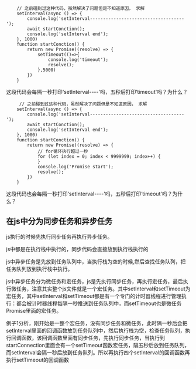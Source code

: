 
        // 之前碰到过这种代码，虽然解决了问题但是不知道原因， 求解     
        setInterval(async () => {
            console.log('setInterval------------------------------------');
            await startConction();
            console.log('setInterval end');
        }, 1000)
        function startConction() {
            return new Promise((resolve) => {
                setTimeout(()=>{
                    console.log('timeout');
                    resolve();
                },5000)
            })
        }
这段代码会每隔一秒打印‘setInterval----'吗，五秒后打印’timeout'吗？为什么？

         // 之前碰到过这种代码，虽然解决了问题但是不知道原因， 求解     
        setInterval(async () => {
            console.log('setInterval------------------------------------');
            await startConction();
            console.log('setInterval end');
        }, 1000)
        function startConction() {
            return new Promise((resolve) => {
                // for循环执行超过一秒
                for (let index = 0; index < 9999999; index++) {
                }
                console.log('Promise start');
                resolve();
            })
        }
        
这段代码也会每隔一秒打印‘setInterval----'吗，五秒后打印’timeout'吗？为什么？


## 在js中分为同步任务和异步任务

js执行的时候先执行同步任务再执行异步任务。

js中都是在执行栈中执行的，同步代码会直接放到执行栈执行的

js中异步任务是先放到任务队列中，当执行栈为空的时候,然后查找任务队列，把任务队列放到执行栈中执行。

js中异步任务分为微任务和宏任务，js是先执行同步任务，再执行宏任务，最后执行微任务，注意其实整个js文件就是一个宏任务。其中setInterval和setTimeout为宏任务，其中setInterval和setTimeout都是有一个专门的计时器线程进行管理执行：都会被计时器线程每隔一秒推送到任务队列中，而setTimeout也是微任务Promise里面的宏任务。

例子1分析，刚开始是一整个宏任务，没有同步任务和微任务，此时隔一秒后会把setInterval里面的回调函数放到任务队列中，然后执行栈为空，检查任务队列，执行回调函数，该回调函数里面有同步任务，先执行同步任务，当执行到startConnection里面会有一个setTimeout函数宏任务，隔五秒后放到任务队列，而setInterval会隔一秒后放到任务队列。所以再执行四个setInterval的回调函数再执行setTimeout的回调函数